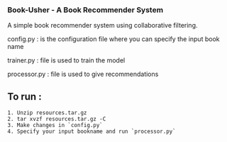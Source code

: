 ### Book-Usher - A Book Recommender System

A simple book recommender system using collaborative filtering.

config.py : is the configuration file where you can specify the input book name

trainer.py : file is used to train the model

processor.py : file is used to give recommendations


## To run :
```
1. Unzip resources.tar.gz
2. tar xvzf resources.tar.gz -C
3. Make changes in `config.py` 
4. Specify your input bookname and run `processor.py`
```




